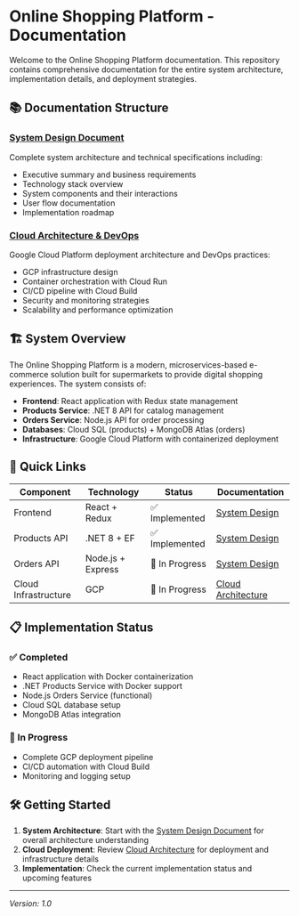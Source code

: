 # Online Shopping Platform - Documentation

Welcome to the Online Shopping Platform documentation. This repository contains comprehensive documentation for the entire system architecture, implementation details, and deployment strategies.

## 📚 Documentation Structure

### [System Design Document](./system-design.md)
Complete system architecture and technical specifications including:
- Executive summary and business requirements
- Technology stack overview
- System components and their interactions
- User flow documentation
- Implementation roadmap

### [Cloud Architecture & DevOps](./cloud-architecture.md)
Google Cloud Platform deployment architecture and DevOps practices:
- GCP infrastructure design
- Container orchestration with Cloud Run
- CI/CD pipeline with Cloud Build
- Security and monitoring strategies
- Scalability and performance optimization

## 🏗️ System Overview

The Online Shopping Platform is a modern, microservices-based e-commerce solution built for supermarkets to provide digital shopping experiences. The system consists of:

- **Frontend**: React application with Redux state management
- **Products Service**: .NET 8 API for catalog management
- **Orders Service**: Node.js API for order processing
- **Databases**: Cloud SQL (products) + MongoDB Atlas (orders)
- **Infrastructure**: Google Cloud Platform with containerized deployment

## 🚀 Quick Links

| Component | Technology | Status | Documentation |
|-----------|------------|---------|---------------|
| Frontend | React + Redux | ✅ Implemented | [System Design](./system-design.md#client-application-react--redux) |
| Products API | .NET 8 + EF | ✅ Implemented | [System Design](./system-design.md#products-service-net-8) |
| Orders API | Node.js + Express | 🔄 In Progress | [System Design](./system-design.md#orders-service-nodejs) |
| Cloud Infrastructure | GCP | 🔄 In Progress | [Cloud Architecture](./cloud-architecture.md) |

## 📋 Implementation Status

### ✅ Completed
- React application with Docker containerization
- .NET Products Service with Docker support
- Node.js Orders Service (functional)
- Cloud SQL database setup
- MongoDB Atlas integration

### 🔄 In Progress
- Complete GCP deployment pipeline
- CI/CD automation with Cloud Build
- Monitoring and logging setup

## 🛠️ Getting Started

1. **System Architecture**: Start with the [System Design Document](./system-design.md) for overall architecture understanding
2. **Cloud Deployment**: Review [Cloud Architecture](./cloud-architecture.md) for deployment and infrastructure details
3. **Implementation**: Check the current implementation status and upcoming features

---

*Version: 1.0*